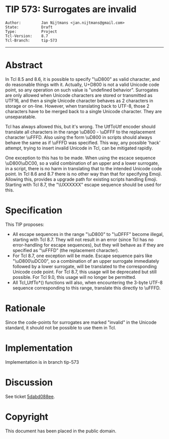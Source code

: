 # TIP 573: Surrogates are invalid
	Author:         Jan Nijtmans <jan.nijtmans@gmail.com>
	State:          Draft
	Type:           Project
	Tcl-Version:    8.7
	Tcl-Branch:     tip-573
-----
# Abstract

In Tcl 8.5 and 8.6, it is possible to specify "\\uD800" as valid character, and do reasonable things with it.
Actually, U+D800 is not a valid Unicode code point, so any operation on such value is "undefined behavior".
Surrogates are only allowed when Unicode characters are stored or transmitted as UTF16, and then a single
Unicode character behaves as 2 characters in storage or on-line. However, when translating back to UTF-8,
those 2 characters have to be merged back to a single Unicode character. They are unseparatable.

Tcl has always allowed this, but it's wrong. The UtfToUtf encoder should translate all characters in
the range \\uD800 - \\uDFFF to the replacement character \\uFFFD. Also using the form \\uD800 in
scripts should always behave the same as if \\uFFFD was specified. This way, any possible 'hack'
attempt, trying to insert invalid Unicode in Tcl, can be mitigated rapidly.

One exception to this has to be made. When using the escace sequence \\uD800\\uDC00, so a valid
combination of an upper and a lower surrogate, in a script, there is no harm in translating
that to the intended Unicode code point. In Tcl 8.6 and 8.7 there is no other way than that for
specifying Emoji. Allowing this, provides a upgrade path for existing scripts handling Emoji.
Starting with Tcl 8.7, the "\\UXXXXXX" escape sequence should be used for this.

# Specification

This TIP proposes:

* All escape sequences in the range "\\uD800" to "\\uDFFF" become illegal, starting with Tcl 8.7.
  They will not result in an error (since Tcl has no error-handling for escape sequences), but
  they will behave as if they are specified as "\\uFFFD" (the replacement character).
* For Tcl 8.7, one exception will be made. Escape sequence pairs like "\\uD800\\uDC00", so a
  combination of an upper surrogate immediately followed by a lower surrogate, will be translated
  to the corresponding Unicode code point. For Tcl 8.7, this usage will be deprecated but still
  possible. For Tcl 9.0, this usage will no longer be permitted.
* All Tcl_UtfTo\*() functions will also, when encountering the 3-byte UTF-8 sequence
  corresponding to this range, translate this directly to \\uFFFD.

# Rationale

Since the code-points for surrogates are marked "invalid" in the Unicode standard, it should
not be possible to use them in Tcl.


# Implementation

Implementation is in branch tip-573

# Discussion

See ticket [5dabd088ee](https://core.tcl-lang.org/tcl/tktview/5dabd088ee).

# Copyright

This document has been placed in the public domain.

